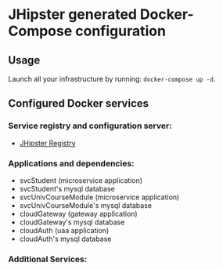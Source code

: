 # JHipster generated Docker-Compose configuration

## Usage

Launch all your infrastructure by running: `docker-compose up -d`.

## Configured Docker services

### Service registry and configuration server:
- [JHipster Registry](http://localhost:8761)

### Applications and dependencies:
- svcStudent (microservice application)
- svcStudent's mysql database
- svcUnivCourseModule (microservice application)
- svcUnivCourseModule's mysql database
- cloudGateway (gateway application)
- cloudGateway's mysql database
- cloudAuth (uaa application)
- cloudAuth's mysql database

### Additional Services:

